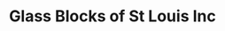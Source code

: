 ---
title: "Glass Blocks of St Louis Inc"
url: /saint-louis/glass-blocks-of-st-louis-inc/
shop: general
---